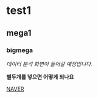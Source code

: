 # test1

## mega1

### bigmega

*데이터 분석 화면이 들어갈 예정입니다.*

**별두개를 넣으면 어떻게 되나요**

[NAVER](http://www.naver.com)

